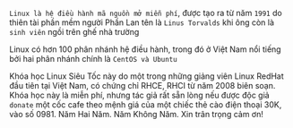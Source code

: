 `Linux là hệ điều hành mã nguồn mở miễn phí`, được tạo ra từ năm `1991` do thiên tài phần mềm người Phần Lan tên là `Linus Torvalds` khi ông còn là `sinh viên` ngồi trên ghế nhà trường


Linux có hơn 100 phân nhánh hệ điều hành, trong đó ở Việt Nam nổi tiếng bởi hai phân nhánh chính là `CentOS và Ubuntu`


Khóa học Linux Siêu Tốc này do một trong những giảng viên Linux RedHat đầu tiên tại Việt Nam, có chứng chỉ RHCE, RHCI từ năm 2008  biên soạn. Khóa học này là miễn phí, nhưng tác giả rất sẵn lòng nếu được độc giả `donate` một cốc cafe theo mệnh giá của một chiếc thẻ cào điện thoại 30K, vào số 0981. Năm Hai Năm. Năm Không Năm. Xin trân trọng cảm ơn!
